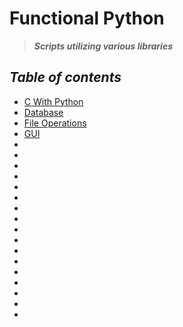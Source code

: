 # Functional Python

> ***Scripts utilizing various libraries***

## *Table of contents*

- [C With Python](https://github.com/willgrant22/Functional_Python/tree/master/C%20With%20Python)
- [Database](https://github.com/willgrant22/Functional_Python/tree/master/Database)
- [File Operations](https://github.com/willgrant22/Functional_Python/tree/master/File%20Operations)
- [GUI](https://github.com/willgrant22/Functional_Python/tree/master/GUI)
- [](https://github.com/willgrant22/Functional_Python/tree/master/Image%20Manipulation)
- [](https://github.com/willgrant22/Functional_Python/tree/master/Matplotlib)
- [](https://github.com/willgrant22/Functional_Python/tree/master/Pandas)
- [](https://github.com/willgrant22/Functional_Python/tree/master/PyArduino)
- [](https://github.com/willgrant22/Functional_Python/tree/master/Socket%20Programming)
- [](https://github.com/willgrant22/Functional_Python/tree/master/Web/Flask)
- []()
- []()
- []()
- []()
- []()
- []()
- []()
- []()
- []()
- []()
- []()
## 
